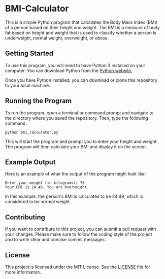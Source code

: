 # BMI-Calculator
This is a simple Python program that calculates the Body Mass Index (BMI) of a person based on their height and weight. The BMI is a measure of body fat based on height and weight that is used to classify whether a person is underweight, normal weight, overweight, or obese.

## Getting Started
To use this program, you will need to have Python 3 installed on your computer. You can download Python from the [Python website.](https://www.python.org/)


Once you have Python installed, you can download or clone this repository to your local machine.

## Running the Program
To run the program, open a terminal or command prompt and navigate to the directory where you saved the repository. Then, type the following command:

```
python bmi_calculator.py
```
This will start the program and prompt you to enter your height and weight. The program will then calculate your BMI and display it on the screen.

## Example Output
Here is an example of what the output of the program might look like:
```Enter your height (in meters): 1.75
Enter your weight (in kilograms): 75
Your BMI is 24.49. You are Overweight.
```
In this example, the person's BMI is calculated to be 24.49, which is considered to be normal weight.

## Contributing
If you want to contribute to this project, you can submit a pull request with your changes. Please make sure to follow the coding style of the project and to write clear and concise commit messages.

## License
This project is licensed under the MIT License. See the [LICENSE](https://chat.openai.com/chat/LICENSE) file for more information.
